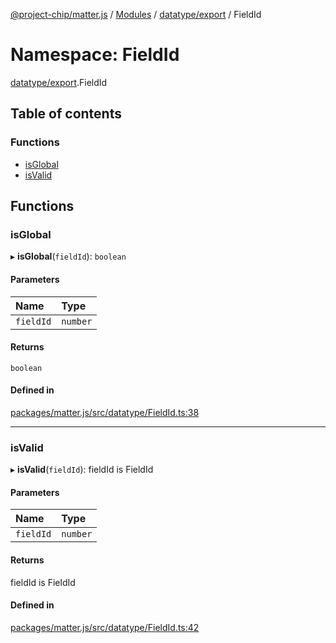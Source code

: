 [@project-chip/matter.js](../README.md) / [Modules](../modules.md) / [datatype/export](datatype_export.md) / FieldId

# Namespace: FieldId

[datatype/export](datatype_export.md).FieldId

## Table of contents

### Functions

- [isGlobal](datatype_export.FieldId.md#isglobal)
- [isValid](datatype_export.FieldId.md#isvalid)

## Functions

### isGlobal

▸ **isGlobal**(`fieldId`): `boolean`

#### Parameters

| Name | Type |
| :------ | :------ |
| `fieldId` | `number` |

#### Returns

`boolean`

#### Defined in

[packages/matter.js/src/datatype/FieldId.ts:38](https://github.com/project-chip/matter.js/blob/904d0c9b952b91f28a21803759c5e5c66ee4d272/packages/matter.js/src/datatype/FieldId.ts#L38)

___

### isValid

▸ **isValid**(`fieldId`): fieldId is FieldId

#### Parameters

| Name | Type |
| :------ | :------ |
| `fieldId` | `number` |

#### Returns

fieldId is FieldId

#### Defined in

[packages/matter.js/src/datatype/FieldId.ts:42](https://github.com/project-chip/matter.js/blob/904d0c9b952b91f28a21803759c5e5c66ee4d272/packages/matter.js/src/datatype/FieldId.ts#L42)

